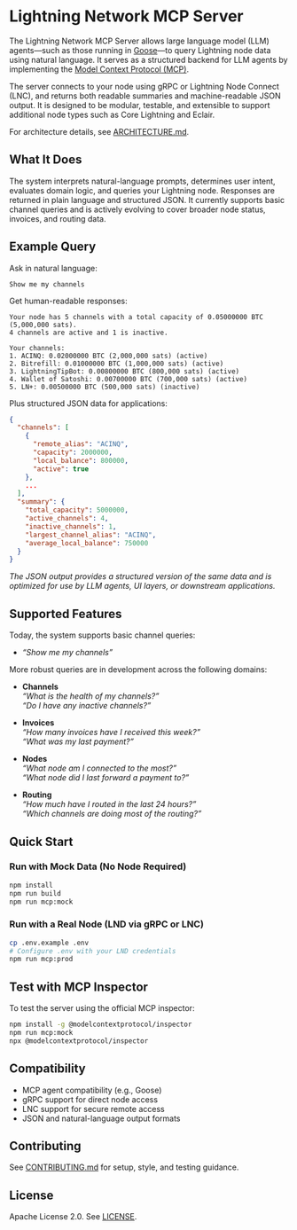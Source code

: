 # Lightning Network MCP Server

The Lightning Network MCP Server allows large language model (LLM) agents—such as those running in [Goose](https://block.github.io/goose/)—to query Lightning node data using natural language. It serves as a structured backend for LLM agents by implementing the [Model Context Protocol (MCP)](https://modelcontextprotocol.io/).

The server connects to your node using gRPC or Lightning Node Connect (LNC), and returns both readable summaries and machine-readable JSON output. It is designed to be modular, testable, and extensible to support additional node types such as Core Lightning and Eclair.

For architecture details, see [ARCHITECTURE.md](ARCHITECTURE.md).

## What It Does

The system interprets natural-language prompts, determines user intent, evaluates domain logic, and queries your Lightning node. Responses are returned in plain language and structured JSON. It currently supports basic channel queries and is actively evolving to cover broader node status, invoices, and routing data.

## Example Query

Ask in natural language:

```
Show me my channels
```

Get human-readable responses:

```
Your node has 5 channels with a total capacity of 0.05000000 BTC (5,000,000 sats).
4 channels are active and 1 is inactive.

Your channels:
1. ACINQ: 0.02000000 BTC (2,000,000 sats) (active)
2. Bitrefill: 0.01000000 BTC (1,000,000 sats) (active)
3. LightningTipBot: 0.00800000 BTC (800,000 sats) (active)
4. Wallet of Satoshi: 0.00700000 BTC (700,000 sats) (active)
5. LN+: 0.00500000 BTC (500,000 sats) (inactive)
```

Plus structured JSON data for applications:

```json
{
  "channels": [
    {
      "remote_alias": "ACINQ",
      "capacity": 2000000,
      "local_balance": 800000,
      "active": true
    },
    ...
  ],
  "summary": {
    "total_capacity": 5000000,
    "active_channels": 4,
    "inactive_channels": 1,
    "largest_channel_alias": "ACINQ",
    "average_local_balance": 750000
  }
}
```

_The JSON output provides a structured version of the same data and is optimized for use by LLM agents, UI layers, or downstream applications._

## Supported Features

Today, the system supports basic channel queries:

- _“Show me my channels”_

More robust queries are in development across the following domains:

- **Channels**  
  _“What is the health of my channels?”_  
  _“Do I have any inactive channels?”_

- **Invoices**  
  _“How many invoices have I received this week?”_  
  _“What was my last payment?”_

- **Nodes**  
  _“What node am I connected to the most?”_  
  _“What node did I last forward a payment to?”_

- **Routing**  
  _“How much have I routed in the last 24 hours?”_  
  _“Which channels are doing most of the routing?”_

## Quick Start

### Run with Mock Data (No Node Required)

```bash
npm install
npm run build
npm run mcp:mock
```

### Run with a Real Node (LND via gRPC or LNC)

```bash
cp .env.example .env
# Configure .env with your LND credentials
npm run mcp:prod
```

## Test with MCP Inspector

To test the server using the official MCP inspector:

```bash
npm install -g @modelcontextprotocol/inspector
npm run mcp:mock
npx @modelcontextprotocol/inspector
```

## Compatibility

- MCP agent compatibility (e.g., Goose)
- gRPC support for direct node access
- LNC support for secure remote access
- JSON and natural-language output formats

## Contributing

See [CONTRIBUTING.md](CONTRIBUTING.md) for setup, style, and testing guidance.

## License

Apache License 2.0. See [LICENSE](LICENSE).
